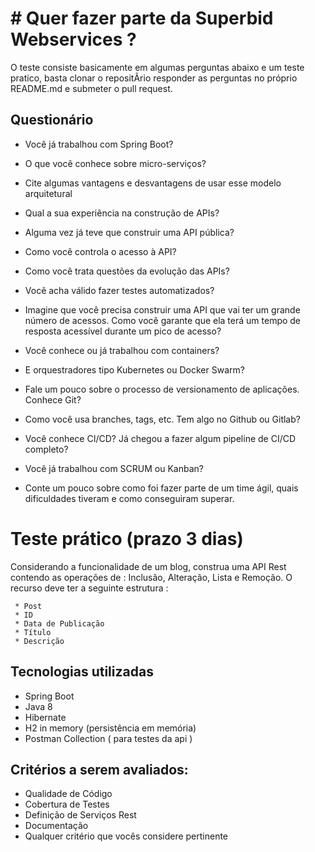 # # Quer fazer parte da Superbid Webservices ?

O teste consiste basicamente em algumas perguntas abaixo e um teste pratico, basta clonar o repositÃrio responder as perguntas no próprio README.md e submeter o pull request.

## Questionário

* Você já trabalhou com Spring Boot? 

* O que você conhece sobre micro-serviços? 

* Cite algumas vantagens e desvantagens de usar esse modelo arquitetural

* Qual a sua experiência na construção de APIs? 

* Alguma vez já teve que construir uma API pública? 

* Como você controla o acesso à API? 

* Como você trata questões da evolução das APIs?

* Você acha válido fazer testes automatizados? 

* Imagine que você precisa construir uma API que vai ter um grande número de acessos. Como você garante que ela terá um tempo de resposta acessível durante um pico de acesso?

* Você conhece ou já trabalhou com containers? 

* E orquestradores tipo Kubernetes ou Docker Swarm?

* Fale um pouco sobre o processo de versionamento de aplicações. Conhece Git? 

* Como você usa branches, tags, etc. Tem algo no Github ou Gitlab?

* Você conhece CI/CD? Já chegou a fazer algum pipeline de CI/CD completo?

* Você já trabalhou com SCRUM ou Kanban? 

* Conte um pouco sobre como foi fazer parte de um time ágil, quais dificuldades tiveram e como conseguiram superar.


# Teste prático (prazo 3 dias)

Considerando a funcionalidade de um blog, construa uma API Rest contendo as operações de : Inclusão, Alteração, Lista e Remoção. O recurso deve ter a seguinte estrutura :

     * Post
     * ID
     * Data de Publicação
     * Título
     * Descrição

## Tecnologias utilizadas 

* Spring Boot
* Java 8
* Hibernate
* H2 in memory (persistência em memória)
* Postman Collection ( para testes da api )

## Critérios a serem avaliados:

* Qualidade de Código
* Cobertura de Testes
* Definição de Serviços Rest
* Documentação
* Qualquer critério que vocês considere pertinente
